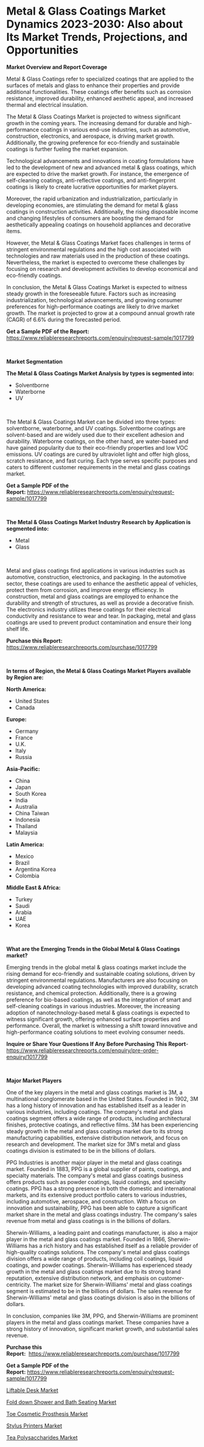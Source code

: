 <p><h1>Metal & Glass Coatings Market Dynamics 2023-2030: Also about Its Market Trends, Projections, and Opportunities</h1></p><p><strong>Market Overview and Report Coverage</strong></p>
<p><p>Metal & Glass Coatings refer to specialized coatings that are applied to the surfaces of metals and glass to enhance their properties and provide additional functionalities. These coatings offer benefits such as corrosion resistance, improved durability, enhanced aesthetic appeal, and increased thermal and electrical insulation.</p><p>The Metal & Glass Coatings Market is projected to witness significant growth in the coming years. The increasing demand for durable and high-performance coatings in various end-use industries, such as automotive, construction, electronics, and aerospace, is driving market growth. Additionally, the growing preference for eco-friendly and sustainable coatings is further fueling the market expansion.</p><p>Technological advancements and innovations in coating formulations have led to the development of new and advanced metal & glass coatings, which are expected to drive the market growth. For instance, the emergence of self-cleaning coatings, anti-reflective coatings, and anti-fingerprint coatings is likely to create lucrative opportunities for market players.</p><p>Moreover, the rapid urbanization and industrialization, particularly in developing economies, are stimulating the demand for metal & glass coatings in construction activities. Additionally, the rising disposable income and changing lifestyles of consumers are boosting the demand for aesthetically appealing coatings on household appliances and decorative items.</p><p>However, the Metal & Glass Coatings Market faces challenges in terms of stringent environmental regulations and the high cost associated with technologies and raw materials used in the production of these coatings. Nevertheless, the market is expected to overcome these challenges by focusing on research and development activities to develop economical and eco-friendly coatings.</p><p>In conclusion, the Metal & Glass Coatings Market is expected to witness steady growth in the foreseeable future. Factors such as increasing industrialization, technological advancements, and growing consumer preferences for high-performance coatings are likely to drive market growth. The market is projected to grow at a compound annual growth rate (CAGR) of 6.6% during the forecasted period.</p></p>
<p><strong>Get a Sample PDF of the Report:</strong> <a href="https://www.reliableresearchreports.com/enquiry/request-sample/1017799">https://www.reliableresearchreports.com/enquiry/request-sample/1017799</a></p>
<p>&nbsp;</p>
<p><strong>Market Segmentation</strong></p>
<p><strong>The Metal & Glass Coatings Market Analysis by types is segmented into:</strong></p>
<p><ul><li>Solventborne</li><li>Waterborne</li><li>UV</li></ul></p>
<p>&nbsp;</p>
<p><p>The Metal & Glass Coatings Market can be divided into three types: solventborne, waterborne, and UV coatings. Solventborne coatings are solvent-based and are widely used due to their excellent adhesion and durability. Waterborne coatings, on the other hand, are water-based and have gained popularity due to their eco-friendly properties and low VOC emissions. UV coatings are cured by ultraviolet light and offer high gloss, scratch resistance, and fast curing. Each type serves specific purposes and caters to different customer requirements in the metal and glass coatings market.</p></p>
<p><strong>Get a Sample PDF of the Report:</strong>&nbsp;<a href="https://www.reliableresearchreports.com/enquiry/request-sample/1017799">https://www.reliableresearchreports.com/enquiry/request-sample/1017799</a></p>
<p>&nbsp;</p>
<p><strong>The Metal & Glass Coatings Market Industry Research by Application is segmented into:</strong></p>
<p><ul><li>Metal</li><li>Glass</li></ul></p>
<p>&nbsp;</p>
<p><p>Metal and glass coatings find applications in various industries such as automotive, construction, electronics, and packaging. In the automotive sector, these coatings are used to enhance the aesthetic appeal of vehicles, protect them from corrosion, and improve energy efficiency. In construction, metal and glass coatings are employed to enhance the durability and strength of structures, as well as provide a decorative finish. The electronics industry utilizes these coatings for their electrical conductivity and resistance to wear and tear. In packaging, metal and glass coatings are used to prevent product contamination and ensure their long shelf life.</p></p>
<p><strong>Purchase this Report:</strong>&nbsp; <a href="https://www.reliableresearchreports.com/purchase/1017799">https://www.reliableresearchreports.com/purchase/1017799</a></p>
<p>&nbsp;</p>
<p><strong>In terms of Region, the Metal & Glass Coatings Market Players available by Region are:</strong></p>
<p>
    <p> <strong> North America: </strong>
        <ul>
            <li>United States</li>
            <li>Canada</li>
        </ul>
        </p> 
    <p> <strong> Europe: </strong>
        <ul>
            <li>Germany</li>
            <li>France</li>
            <li>U.K.</li>
            <li>Italy</li>
            <li>Russia</li>
        </ul>
        </p> 
    <p> <strong> Asia-Pacific: </strong>
        <ul>
            <li>China</li>
            <li>Japan</li>
            <li>South Korea</li>
            <li>India</li>
            <li>Australia</li>
            <li>China Taiwan</li>
            <li>Indonesia</li>
            <li>Thailand</li>
            <li>Malaysia</li>
        </ul>
        </p> 
    <p> <strong> Latin America: </strong>
        <ul>
            <li>Mexico</li>
            <li>Brazil</li>
            <li>Argentina Korea</li>
            <li>Colombia</li>
        </ul>
        </p> 
    <p> <strong> Middle East & Africa: </strong>
        <ul>
            <li>Turkey</li>
            <li>Saudi</li>
            <li>Arabia</li>
            <li>UAE</li>
            <li>Korea</li>
        </ul>
    </p>
    </p>
<p>&nbsp;</p>
<p><strong>What are the Emerging Trends in the Global Metal & Glass Coatings market?</strong></p>
<p><p>Emerging trends in the global metal & glass coatings market include the rising demand for eco-friendly and sustainable coating solutions, driven by stringent environmental regulations. Manufacturers are also focusing on developing advanced coating technologies with improved durability, scratch resistance, and chemical protection. Additionally, there is a growing preference for bio-based coatings, as well as the integration of smart and self-cleaning coatings in various industries. Moreover, the increasing adoption of nanotechnology-based metal & glass coatings is expected to witness significant growth, offering enhanced surface properties and performance. Overall, the market is witnessing a shift toward innovative and high-performance coating solutions to meet evolving consumer needs.</p></p>
<p><strong>Inquire or Share Your Questions If Any Before Purchasing This Report</strong>- <a href="https://www.reliableresearchreports.com/enquiry/pre-order-enquiry/1017799">https://www.reliableresearchreports.com/enquiry/pre-order-enquiry/1017799</a></p>
<p>&nbsp;</p>
<p><strong>Major Market Players</strong></p>
<p><p>One of the key players in the metal and glass coatings market is 3M, a multinational conglomerate based in the United States. Founded in 1902, 3M has a long history of innovation and has established itself as a leader in various industries, including coatings. The company's metal and glass coatings segment offers a wide range of products, including architectural finishes, protective coatings, and reflective films. 3M has been experiencing steady growth in the metal and glass coatings market due to its strong manufacturing capabilities, extensive distribution network, and focus on research and development. The market size for 3M's metal and glass coatings division is estimated to be in the billions of dollars.</p><p>PPG Industries is another major player in the metal and glass coatings market. Founded in 1883, PPG is a global supplier of paints, coatings, and specialty materials. The company's metal and glass coatings business offers products such as powder coatings, liquid coatings, and specialty coatings. PPG has a strong presence in both the domestic and international markets, and its extensive product portfolio caters to various industries, including automotive, aerospace, and construction. With a focus on innovation and sustainability, PPG has been able to capture a significant market share in the metal and glass coatings industry. The company's sales revenue from metal and glass coatings is in the billions of dollars.</p><p>Sherwin-Williams, a leading paint and coatings manufacturer, is also a major player in the metal and glass coatings market. Founded in 1866, Sherwin-Williams has a rich history and has established itself as a reliable provider of high-quality coatings solutions. The company's metal and glass coatings division offers a wide range of products, including coil coatings, liquid coatings, and powder coatings. Sherwin-Williams has experienced steady growth in the metal and glass coatings market due to its strong brand reputation, extensive distribution network, and emphasis on customer-centricity. The market size for Sherwin-Williams' metal and glass coatings segment is estimated to be in the billions of dollars. The sales revenue for Sherwin-Williams' metal and glass coatings division is also in the billions of dollars.</p><p>In conclusion, companies like 3M, PPG, and Sherwin-Williams are prominent players in the metal and glass coatings market. These companies have a strong history of innovation, significant market growth, and substantial sales revenue.</p></p>
<p><strong>Purchase this Report:</strong>&nbsp;&nbsp;<a href="https://www.reliableresearchreports.com/purchase/1017799">https://www.reliableresearchreports.com/purchase/1017799</a></p>
<p></p>
<p><strong>Get a Sample PDF of the Report:</strong>&nbsp;<a href="https://www.reliableresearchreports.com/enquiry/request-sample/1017799">https://www.reliableresearchreports.com/enquiry/request-sample/1017799</a></p>
<p><p><a href="https://www.linkedin.com/pulse/liftable-desk-market-insights-players-forecast-till-2030-72qoe/">Liftable Desk Market</a></p><p><a href="https://www.reportprime.com/fold-down-shower-and-bath-seating-r9679">Fold down Shower and Bath Seating Market</a></p><p><a href="https://www.reportprime.com/toe-cosmetic-prosthesis-r9680">Toe Cosmetic Prosthesis Market</a></p><p><a href="https://medium.com/@loretashyti01/stylus-printers-market-size-growth-forecast-2023-2030-c5d9a0bb1ce2">Stylus Printers Market</a></p><p><a href="https://medium.com/@beaugrant15/tea-polysaccharides-market-size-growth-forecast-2023-2030-2e9c6cebb623">Tea Polysaccharides Market</a></p></p>